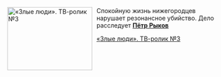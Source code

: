 <!--2025-05-10 11:00:36-->
<div class="yb">
  <div class="rss kino_kino"><a href="https://www.kino-teatr.ru/video/49371/" title="«Злые люди». ТВ-ролик №3"><img src="https://www.kino-teatr.ru/video/1/7/49371/poster.jpg" width="196" height="147" align="left" hspace="5" style="margin: 0px 10px 0px 5px" alt="«Злые люди». ТВ-ролик №3"/></a>Спокойную жизнь нижегородцев нарушает резонансное убийство. Дело расследует <a href=https://www.kino-teatr.ru/kino/acter/m/ros/320801/bio/ target=_blank><strong>Пётр Рыков</strong></a> <p class="titl"><a href="https://www.kino-teatr.ru/video/49371/">«Злые люди». ТВ-ролик №3</a></p></div>
</div>
